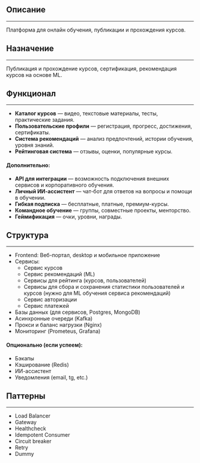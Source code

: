 ## Описание
<hr>
Платформа для онлайн обучения, публикации и прохождения курсов.

## Назначение
<hr>
Публикация и прохождение курсов, сертификация, рекомендация курсов на основе ML.

## Функционал
<hr>
<p>

- **Каталог курсов** — видео, текстовые материалы, тесты, практические задания.
- **Пользовательские профили** — регистрация, прогресс, достижения, сертификаты.
- **Система рекомендаций** — анализ предпочтений, истории обучения, уровня знаний.
- **Рейтинговая система** — отзывы, оценки, популярные курсы.

</p>

#### Дополнительно:
<p>
	
- **API для интеграции** — возможность подключения внешних сервисов и корпоративного обучения.
- **Личный ИИ-ассистент** — чат-бот для ответов на вопросы и помощи в обучении.
- **Гибкая подписка** — бесплатные, платные, премиум-курсы.
- **Командное обучение** — группы, совместные проекты, менторство.
- **Геймификация** — очки, уровни, награды.
</p>

## Структура
<hr>
<p>

- Frontend: Веб-портал, desktop и мобильное приложение
- Сервисы:
	- Сервис курсов
	- Сервис рекомендаций (ML)
	- Сервисы для рейтинга (курсов, пользователей)
	- Сервисы для сбора и сохранения статистики пользователей и курсов (нужно для ML обучения сервиса рекомендаций) 
	- Сервис авторизации
	- Сервис платежей
- Базы данных (для сервисов, Postgres, MongoDB)
- Асинхронные очереди (Kafka)
- Прокси и баланс нагрузки (Nginx)
- Мониторинг (Prometeus, Grafana)

</p>

#### Опционально (если успеем):

<p>
	
- Бэкапы 
- Кэширование (Redis)
- ИИ-ассистент
- Уведомления (email, tg, etc.)

</p>

## Паттерны
<hr>
<p>
	
- Load Balancer
- Gateway
- Healthcheck
- Idempotent Consumer
- Circuit breaker
- Retry
- Dummy
</p>

